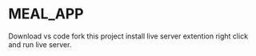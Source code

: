 # MEAL_APP
Download vs code
fork this project
install live server extention
right click and run live server.
